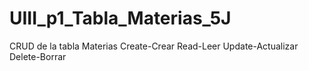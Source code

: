 # UIII_p1_Tabla_Materias_5J
CRUD de la tabla Materias Create-Crear Read-Leer Update-Actualizar Delete-Borrar
